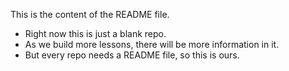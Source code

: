 This is the content of the README file.

* Right now this is just a blank repo.
* As we build more lessons, there will be more information in it.
* But every repo needs a README file, so this is ours.
